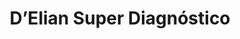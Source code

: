 ---
title: "D’Elian Super Diagnóstico"
url: /santo-domingo-este/delian-super-diagnostico/
shop: Autowerkstatt
---